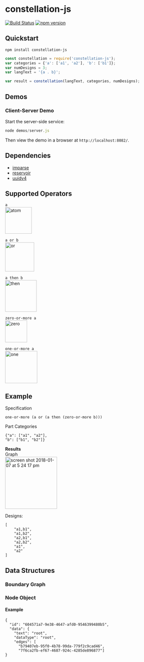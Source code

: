 # constellation-js

[![Build Status](https://travis-ci.org/hicsail/constellation-js.svg?branch=master)](https://travis-ci.org/hicsail/constellation-js) [![npm version](https://badge.fury.io/js/constellation-js.svg)](https://badge.fury.io/js/constellation-js)


## Quickstart

```shell
npm install constellation-js
```

```javascript
const constellation = require('constellation-js');
var categories = {'a': ['a1', 'a2'], 'b': ['b1']};
var numDesigns = 3;
var langText = '{a . b}';

var result = constellation(langText, categories, numDesigns);
```

## Demos

### Client-Server Demo

Start the server-side service:
```javascript
node demos/server.js
```
Then view the demo in a browser at `http://localhost:8082/`.

## Dependencies
- [imparse](http://imparse.org/)
- [reservoir](https://github.com/imbcmdth/reservoir)
- [uuidv4](https://github.com/thenativeweb/uuidv4)

## Supported Operators
```a```  <br />
<img width="86" alt="atom" src="https://user-images.githubusercontent.com/6438622/34654704-86d369c8-f3cd-11e7-8405-96b67a1202f1.png">

```a or b```  <br />
<img width="94" alt="or" src="https://user-images.githubusercontent.com/6438622/34654699-79ac8388-f3cd-11e7-9bce-3b43153281a1.png">

```a then b```  <br />
<img width="102" alt="then" src="https://user-images.githubusercontent.com/6438622/34654706-8805feaa-f3cd-11e7-8a47-dea5cc17efdc.png">

```zero-or-more a```  <br />
<img width="71" alt="zero" src="https://user-images.githubusercontent.com/6438622/34654691-65bfcca4-f3cd-11e7-860b-557168dc36ee.png">

```one-or-more a```  <br />
<img width="104" alt="one" src="https://user-images.githubusercontent.com/6438622/34654707-8ac29702-f3cd-11e7-8e92-7c694241fbd7.png">

## Example
Specification <br/>
```
one-or-more (a or (a then (zero-or-more b)))
```

Part Categories <br/>
```
{"a": ["a1", "a2"],
"b": ["b1", "b2"]}
```
<strong>Results</strong> <br/>
Graph <br/>
<img width="168" alt="screen shot 2018-01-07 at 5 24 17 pm" src="https://user-images.githubusercontent.com/6438622/34654908-165ca382-f3d0-11e7-803d-4bdf7d3c1145.png">

Designs: <br/>
```
[
	"a1,b1",
	"a1,b2",
	"a2,b1",
	"a2,b2",
	"a1",
	"a2"
]
```

## Data Structures

### Boundary Graph

### Node Object

#### Example
```
{
  "id": "604571a7-9e38-4647-afd0-9546399480b5",
  "data": {
    "text": "root",
    "dataType": "root",
    "edges": [
      "b79407eb-95f0-4b78-99da-779f2c9cad46",
      "7f6ca2fb-ef67-4687-924c-4285de896877"]
}
```


